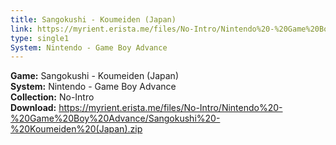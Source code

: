 ```yaml
---
title: Sangokushi - Koumeiden (Japan)
link: https://myrient.erista.me/files/No-Intro/Nintendo%20-%20Game%20Boy%20Advance/Sangokushi%20-%20Koumeiden%20(Japan).zip
type: single1
System: Nintendo - Game Boy Advance
---
```

<b>Game:</b> Sangokushi - Koumeiden (Japan)<br>
<b>System:</b> Nintendo - Game Boy Advance<br>
<b>Collection:</b> No-Intro<br>
<b>Download:</b> https://myrient.erista.me/files/No-Intro/Nintendo%20-%20Game%20Boy%20Advance/Sangokushi%20-%20Koumeiden%20(Japan).zip